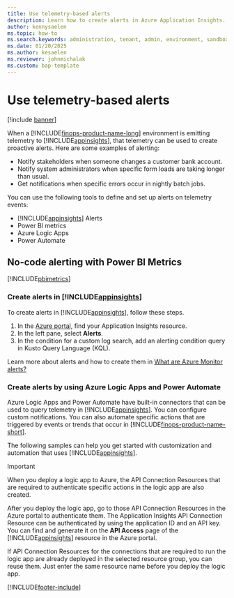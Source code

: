 ```yaml
---
title: Use telemetry-based alerts
description: Learn how to create alerts in Azure Application Insights.
author: kennysaelen
ms.topic: how-to
ms.search.keywords: administration, tenant, admin, environment, sandbox, telemetry
ms.date: 01/20/2025
ms.author: kesaelen
ms.reviewer: johnmichalak
ms.custom: bap-template
---
```


# Use telemetry-based alerts

[!include [banner](../includes/banner.md)]

When a [!INCLUDE[finops-product-name-long](includes/finops-product-name-long.md)] environment is emitting telemetry to [!INCLUDE[appinsights](./includes/azure-application-insights-name.md)], that telemetry can be used to create proactive alerts. Here are some examples of alerting:

- Notify stakeholders when someone changes a customer bank account.
- Notify system administrators when specific form loads are taking longer than usual.
- Get notifications when specific errors occur in nightly batch jobs.

You can use the following tools to define and set up alerts on telemetry events:

- [!INCLUDE[appinsights](./includes/azure-application-insights-name.md)] Alerts
- Power BI metrics
- Azure Logic Apps
- Power Automate

## No-code alerting with Power BI Metrics

[!INCLUDE[pbimetrics](includes/include-telemetry-alerting-powerbi-metrics.md)]

### Create alerts in [!INCLUDE[appinsights](./includes/azure-application-insights-name.md)]

To create alerts in [!INCLUDE[appinsights](./includes/azure-application-insights-name.md)], follow these steps.

1. In the [Azure portal](https://portal.azure.com), find your Application Insights resource.
1. In the left pane, select **Alerts**.
1. In the condition for a custom log search, add an alerting condition query in Kusto Query Language (KQL).

Learn more about alerts and how to create them in [What are Azure Monitor alerts?](/azure/azure-monitor/alerts/alerts-overview)

### Create alerts by using Azure Logic Apps and Power Automate

Azure Logic Apps and Power Automate have built-in connectors that can be used to query telemetry in [!INCLUDE[appinsights](includes/azure-application-insights-name.md)]. You can configure custom notifications. You can also automate specific actions that are triggered by events or trends that occur in [!INCLUDE[finops-product-name-short](./includes/finops-product-name-short.md)].

The following samples can help you get started with customization and automation that uses [!INCLUDE[appinsights](./includes/azure-application-insights-name.md)].

> [!IMPORTANT]
> When you deploy a logic app to Azure, the API Connection Resources that are required to authenticate specific actions in the logic app are also created.
>
> After you deploy the logic app, go to those API Connection Resources in the Azure portal to authenticate them. The Application Insights API Connection Resource can be authenticated by using the application ID and an API key. You can find and generate it on the **API Access** page of the [!INCLUDE[appinsights](./includes/azure-application-insights-name.md)] resource in the Azure portal.
>
> If API Connection Resources for the connections that are required to run the logic app are already deployed in the selected resource group, you can reuse them. Just enter the same resource name before you deploy the logic app.

[!INCLUDE[footer-include](../../../includes/footer-banner.md)]
